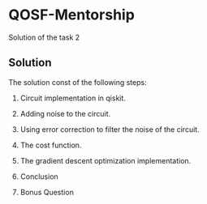 # QOSF-Mentorship
Solution of the task 2

## Solution

The solution const of the following steps:

1) Circuit implementation in qiskit.

2) Adding noise to the circuit.

3) Using error correction to filter the noise of the circuit.

4) The cost function.

5) The gradient descent optimization implementation.

6) Conclusion

7) Bonus Question
